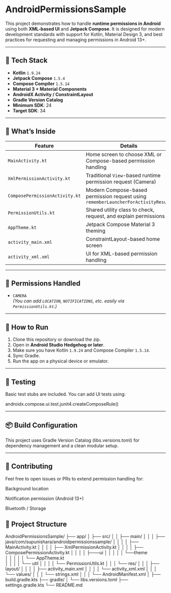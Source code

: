 # AndroidPermissionsSample

This project demonstrates how to handle **runtime permissions in Android** using both **XML-based UI** and **Jetpack Compose**. It is designed for modern development standards with support for Kotlin, Material Design 3, and best practices for requesting and managing permissions in Android 13+.

---

## 🔧 Tech Stack

- **Kotlin** `1.9.24`
- **Jetpack Compose** `1.5.4`
- **Compose Compiler** `1.5.14`
- **Material 3 + Material Components**
- **AndroidX Activity / ConstraintLayout**
- **Gradle Version Catalog**
- **Minimum SDK**: 24
- **Target SDK**: 34

---

## 🧠 What’s Inside

| Feature | Details |
|--------|---------|
| `MainActivity.kt` | Home screen to choose XML or Compose-based permission handling |
| `XmlPermissionActivity.kt` | Traditional `View`-based runtime permission request (Camera) |
| `ComposePermissionActivity.kt` | Modern Compose-based permission request using `rememberLauncherForActivityResult` |
| `PermissionUtils.kt` | Shared utility class to check, request, and explain permissions |
| `AppTheme.kt` | Jetpack Compose Material 3 theming |
| `activity_main.xml` | ConstraintLayout-based home screen |
| `activity_xml.xml` | UI for XML-based permission handling |

---

## 🔐 Permissions Handled

- `CAMERA`  
  *(You can add `LOCATION`, `NOTIFICATIONS`, etc. easily via `PermissionUtils.kt`.)*

---

## 🚀 How to Run

1. Clone this repository or download the zip.
2. Open in **Android Studio Hedgehog or later**.
3. Make sure you have Kotlin `1.9.24` and Compose Compiler `1.5.14`.
4. Sync Gradle.
5. Run the app on a physical device or emulator.

---

## 🧪 Testing

Basic test stubs are included. You can add UI tests using:

androidx.compose.ui.test.junit4.createComposeRule()

---

## 📦 Build Configuration
This project uses Gradle Version Catalog (libs.versions.toml) for dependency management and a clean modular setup.

---

## 🤝 Contributing
Feel free to open issues or PRs to extend permission handling for:

Background location

Notification permission (Android 13+)

Bluetooth / Storage


## 📁 Project Structure

AndroidPermissionsSample/
├── app/
│ ├── src/
│ │ ├── main/
│ │ │ ├── java/com/supunishara/androidpermissionssample/
│ │ │ │ ├── MainActivity.kt
│ │ │ │ ├── XmlPermissionActivity.kt
│ │ │ │ ├── ComposePermissionActivity.kt
│ │ │ │ ├───ui
│ │ │ │ │    └──theme   
│ │ │ │ │        └── AppTheme.kt   
│ │ │ │ └── util
│ │ │ │      └── PermissionUtils.kt
│ │ │ └── res/
│ │ │ ├── layout/
│ │ │ │ ├── activity_main.xml
│ │ │ │ └── activity_xml.xml
│ │ │ └── values/
│ │ │ └── strings.xml
│ │ │ └── AndroidManifest.xml
│ ├── build.gradle.kts
├── gradle/
│ └── libs.versions.toml
├── settings.gradle.kts
└── README.md

```kotlin